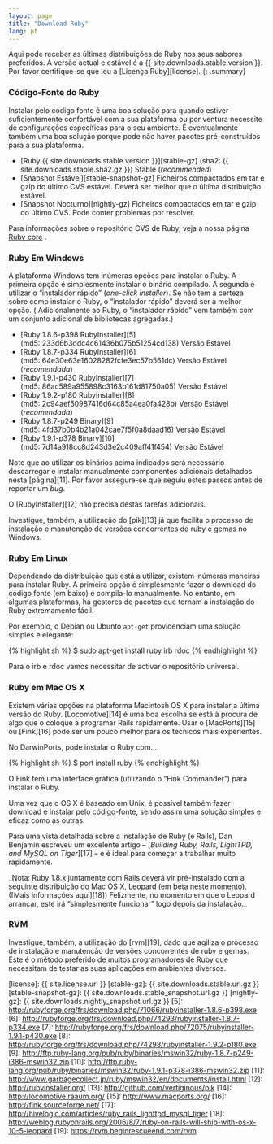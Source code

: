 ```yaml
---
layout: page
title: "Download Ruby"
lang: pt
---
```


Aqui pode receber as últimas distribuições de Ruby nos seus sabores
preferidos. A versão actual e estável é a {{ site.downloads.stable.version }}.
Por favor certifique-se que leu a [Licença Ruby][license].
{: .summary}

### Código-Fonte do Ruby

Instalar pelo código fonte é uma boa solução para quando estiver
suficientemente confortável com a sua plataforma ou por ventura
necessite de configurações específicas para o seu ambiente. É
eventualmente também uma boa solução porque pode não haver pacotes
pré-construídos para a sua plataforma.

* [Ruby {{ site.downloads.stable.version }}][stable-gz]
  (sha2:&nbsp;{{ site.downloads.stable.sha2.gz }}) Stable (*recommended*)
* [Snapshot Estável][stable-snapshot-gz] Ficheiros compactados em tar e gzip do último
  CVS estável. Deverá ser melhor que o última distribuição estável.
* [Snapshot Nocturno][nightly-gz] Ficheiros compactados em tar e gzip do último
  CVS. Pode conter problemas por resolver.

Para informações sobre o repositório CVS de Ruby, veja a nossa página
[Ruby core](/pt/community/ruby-core/) .

### Ruby Em Windows

A plataforma Windows tem inúmeras opções para instalar o Ruby. A
primeira opção é simplesmente instalar o binário compilado. A segunda é
utilizar o “instalador rápido” (*one-click installer*). Se não tem a
certeza sobre como instalar o Ruby, o “instalador rápido” deverá ser a
melhor opção. ( Adicionalmente ao Ruby, o “instalador rápido” vem também
com um conjunto adicional de bibliotecas agregadas.)

* [Ruby 1.8.6-p398 RubyInstaller][5]
  (md5:&nbsp;233d6b3ddc4c61436b075b51254cd138) Versão Estável
* [Ruby 1.8.7-p334 RubyInstaller][6]
  (md5:&nbsp;64e30e63e16028282fcfe3ec57b561dc) Versão Estável (*recomendada*)
* [Ruby 1.9.1-p430 RubyInstaller][7]
  (md5:&nbsp;86ac589a955898c3163b161d81750a05) Versão Estável
* [Ruby 1.9.2-p180 RubyInstaller][8]
  (md5:&nbsp;2c94aef50987416d64c85a4ea0fa428b) Versão Estável (*recomendada*)
* [Ruby 1.8.7-p249 Binary][9]
  (md5:&nbsp;4fd37b0b4b21a042cae7f5f0a8daad16) Versão Estável
* [Ruby 1.9.1-p378 Binary][10]
  (md5:&nbsp;7d14a918cc8d243d3e2c409aff41f454) Versão Estável

Note que ao utilizar os binários acima indicados será necessário
descarregar e instalar manualmente componentes adicionais detalhados
nesta [página][11]. Por favor assegure-se que seguiu estes passos antes
de reportar um *bug*.

O [RubyInstaller][12] não precisa destas tarefas adicionais.

Investigue, também, a utilização do [pik][13] já que facilita o processo
de instalação e manutenção de versões concorrentes de ruby e gemas no
Windows.

### Ruby Em Linux

Dependendo da distribuição que está a utilizar, existem inúmeras
maneiras para instalar Ruby. A primeira opção é simplesmente fazer o
download do código fonte (em baixo) e compila-lo manualmente. No
entanto, em algumas plataformas, há gestores de pacotes que tornam a
instalação do Ruby extremamente fácil.

Por exemplo, o Debian ou Ubunto `apt-get` providenciam uma solução
simples e elegante:

{% highlight sh %}
$ sudo apt-get install ruby irb rdoc
{% endhighlight %}

Para o irb e rdoc vamos necessitar de activar o repositório universal.

### Ruby em Mac OS X

Existem várias opções na plataforma Macintosh OS X para instalar a
última versão do Ruby. [Locomotive][14] é uma boa escolha se está à
procura de algo que o coloque a programar Rails rapidamente. Usar o
[MacPorts][15] ou [Fink][16] pode ser um pouco melhor para os técnicos
mais experientes.

No DarwinPorts, pode instalar o Ruby com…

{% highlight sh %}
$ port install ruby
{% endhighlight %}

O Fink tem uma interface gráfica (utilizando o “Fink Commander”) para
instalar o Ruby.

Uma vez que o OS X é baseado em Unix, é possível também fazer download e
instalar pelo código-fonte, sendo assim uma solução simples e eficaz
como as outras.

Para uma vista detalhada sobre a instalação de Ruby (e Rails), Dan
Benjamin escreveu um excelente artigo – [*Building Ruby, Rails,
LightTPD, and MySQL on Tiger*][17] – e é ideal para começar a trabalhar
muito rapidamente.

\_Nota: Ruby 1.8.x juntamente com Rails deverá vir pré-instalado com a
seguinte distribuição do Mac OS X, Leopard (em beta neste momento).
([Mais informações aqui][18]) Felizmente, no momento em que o Leopard
arrancar, este irá “simplesmente funcionar” logo depois da instalação.\_

### RVM

Investigue, também, a utilização do [rvm][19], dado que agiliza o
processo de instalação e manutenção de versões concorrentes de ruby e
gemas. Este é o método preferido de muitos programadores de Ruby que
necessitam de testar as suas aplicações em ambientes diversos.



[license]: {{ site.license.url }}
[stable-gz]:   {{ site.downloads.stable.url.gz }}
[stable-snapshot-gz]: {{ site.downloads.stable_snapshot.url.gz }}
[nightly-gz]: {{ site.downloads.nightly_snapshot.url.gz }}
[5]: http://rubyforge.org/frs/download.php/71066/rubyinstaller-1.8.6-p398.exe
[6]: http://rubyforge.org/frs/download.php/74293/rubyinstaller-1.8.7-p334.exe
[7]: http://rubyforge.org/frs/download.php/72075/rubyinstaller-1.9.1-p430.exe
[8]: http://rubyforge.org/frs/download.php/74298/rubyinstaller-1.9.2-p180.exe
[9]: http://ftp.ruby-lang.org/pub/ruby/binaries/mswin32/ruby-1.8.7-p249-i386-mswin32.zip
[10]: http://ftp.ruby-lang.org/pub/ruby/binaries/mswin32/ruby-1.9.1-p378-i386-mswin32.zip
[11]: http://www.garbagecollect.jp/ruby/mswin32/en/documents/install.html
[12]: http://rubyinstaller.org/
[13]: http://github.com/vertiginous/pik
[14]: http://locomotive.raaum.org/
[15]: http://www.macports.org/
[16]: http://fink.sourceforge.net/
[17]: http://hivelogic.com/articles/ruby_rails_lighttpd_mysql_tiger
[18]: http://weblog.rubyonrails.org/2006/8/7/ruby-on-rails-will-ship-with-os-x-10-5-leopard
[19]: https://rvm.beginrescueend.com/rvm
